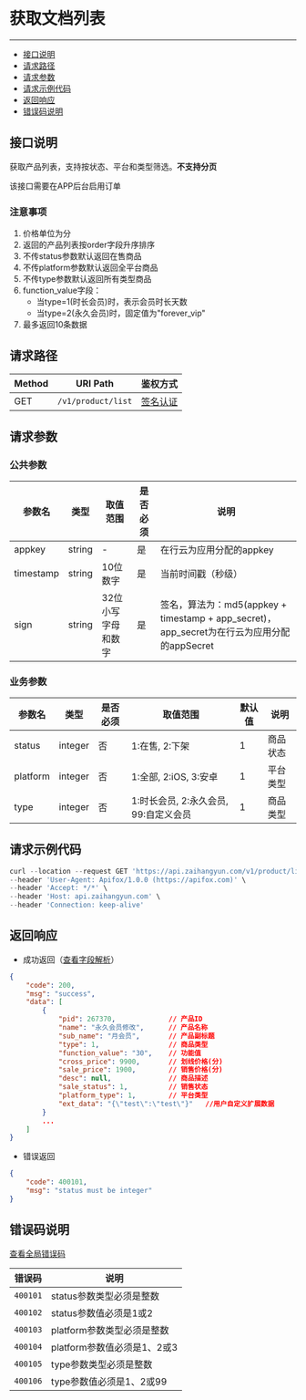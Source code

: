 # 获取文档列表

---
- [接口说明](#section-1)
- [请求路径](#section-2)
- [请求参数](#section-3)
- [请求示例代码](#section-4)
- [返回响应](#section-5)
- [错误码说明](#section-6)

<a name="section-1"></a>
## 接口说明

获取产品列表，支持按状态、平台和类型筛选。**不支持分页**

该接口需要在APP后台启用订单

### 注意事项

1. 价格单位为分
2. 返回的产品列表按order字段升序排序
3. 不传status参数默认返回在售商品
4. 不传platform参数默认返回全平台商品
5. 不传type参数默认返回所有类型商品
6. function_value字段：
   - 当type=1(时长会员)时，表示会员时长天数
   - 当type=2(永久会员)时，固定值为"forever_vip"
7. 最多返回10条数据

<a name="section-2"></a>
## 请求路径

| Method | URI Path | 鉴权方式 |
| -- | -- | -- |
| GET | `/v1/product/list` | [签名认证](/{{route}}/{{version}}/intro#section-3) |

<a name="section-3"></a>
## 请求参数

### 公共参数
| 参数名 | 类型 | 取值范围 | 是否必须 | 说明 |
| -- | -- | -- | -- | -- |
| appkey | string | - | 是 | 在行云为应用分配的appkey |
| timestamp | string | 10位数字 | 是 | 当前时间戳（秒级） |
| sign | string | 32位小写字母和数字 | 是 | 签名，算法为：md5(appkey + timestamp + app_secret)，app_secret为在行云为应用分配的appSecret |

### 业务参数
| 参数名 | 类型 | 是否必须 | 取值范围 | 默认值 | 说明 |
| -- | -- | -- | -- | -- | -- |
| status | integer | 否 | 1:在售, 2:下架 | 1 | 商品状态 |
| platform | integer | 否 | 1:全部, 2:iOS, 3:安卓 | 1 | 平台类型 |
| type | integer | 否 | 1:时长会员, 2:永久会员, 99:自定义会员 | 1 | 商品类型 |

<a name="section-4"></a>
## 请求示例代码

```javascript
curl --location --request GET 'https://api.zaihangyun.com/v1/product/list?status=1&platform=1&type=&timestamp=1745747633&sign=683ba956baf26efacca393f341aad943&appkey=D5fceAxxxtmaMY1F' \
--header 'User-Agent: Apifox/1.0.0 (https://apifox.com)' \
--header 'Accept: */*' \
--header 'Host: api.zaihangyun.com' \
--header 'Connection: keep-alive'
```

<a name="section-5"></a>
## 返回响应

- 成功返回（[查看字段解析](/{{route}}/{{version}}/struct#section-3)）

```json
{
    "code": 200,
    "msg": "success",
    "data": [
        {
            "pid": 267370,             // 产品ID
            "name": "永久会员修改",      // 产品名称
            "sub_name": "月会员",       // 产品副标题
            "type": 1,                 // 商品类型
            "function_value": "30",    // 功能值
            "cross_price": 9900,       // 划线价格(分)
            "sale_price": 1900,        // 销售价格(分)
            "desc": null,              // 商品描述
            "sale_status": 1,          // 销售状态
            "platform_type": 1,        // 平台类型
            "ext_data": "{\"test\":\"test\"}"   //用户自定义扩展数据
        }
        ...
    ]
}
```

- 错误返回

```json
{
    "code": 400101,
    "msg": "status must be integer"
}
```

<a name="section-6"></a>
## 错误码说明

[查看全局错误码](/{{route}}/{{version}}/code#section-2)

| 错误码 | 说明 |
| -- | -- |
| `400101` | status参数类型必须是整数 |
| `400102` | status参数值必须是1或2 |
| `400103` | platform参数类型必须是整数 |
| `400104` | platform参数值必须是1、2或3 |
| `400105` | type参数类型必须是整数 |
| `400106` | type参数值必须是1、2或99 |